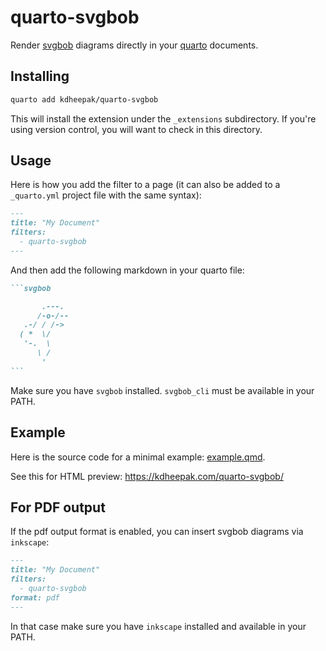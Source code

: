 # quarto-svgbob

Render [svgbob](https://github.com/ivanceras/svgbob) diagrams directly in your [quarto](quarto.org/)
documents.

## Installing

```bash
quarto add kdheepak/quarto-svgbob
```

This will install the extension under the `_extensions` subdirectory. If you're using version
control, you will want to check in this directory.

## Usage

Here is how you add the filter to a page (it can also be added to a `_quarto.yml` project file with
the same syntax):

```markdown
---
title: "My Document"
filters:
  - quarto-svgbob
---
```

And then add the following markdown in your quarto file:

````markdown
```svgbob

       .---.
      /-o-/--
   .-/ / /->
  ( *  \/
   '-.  \
      \ /
       '
```
````

Make sure you have `svgbob` installed. `svgbob_cli` must be available in your PATH.

## Example

Here is the source code for a minimal example: [example.qmd](example.qmd).
 
See this for HTML preview: https://kdheepak.com/quarto-svgbob/


## For PDF output

If the pdf output format is enabled, you can insert svgbob diagrams via `inkscape`:

```markdown
---
title: "My Document"
filters:
  - quarto-svgbob
format: pdf
---
```

In that case make sure you have `inkscape` installed and available in your PATH.